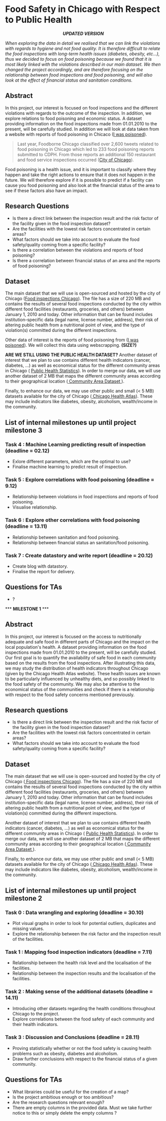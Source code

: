 # Food Safety in Chicago with Respect to Public Health

***<center> UPDATED VERSION </center>***

*When exploring the data in detail we realised that we can link the violations with regards to hygiene and not food quality. It is therefore difficult to relate the food inspections with long-term health issues (diabetes, obesity, etc...), thus we decided to focus on food poisoning because we found that it is most likely linked with the violations described in our main dataset. We then changed the project accordingly, and are therefore focusing on the relationship between food inspections and food poisoning, and will also look at the effect of financial status and sanitation conditions.*



## Abstract
In this project, our interest is focused on food inspections and the different violations with regards to the outcome of the inspection. In addition, we explore relations to food poisoning and economic status. A dataset providing information on the food inspections made from 01.01.2010 to the present, will be carefully studied. In addition we will look at data taken from a website with reports of food poisoning in Chicaco ([I was poisoned](https://iwaspoisoned.com/location/united-states/illinois/chicago#botpress)). 
> Last year, Foodborne Chicago classified over 2,600 tweets related to food poisoning in Chicago which led to 233 food poisoning reports submitted to CDPH. From those reports an additional 150 restaurant and food service inspections occurred ([City of Chicago](https://www.chicago.gov/city/en/depts/cdph/provdrs/healthy_communities/news/2014/apr/one-year-after-launch--foodborne-chicago-continues-to-enhance-fo.html)). 

Food poisoning is a health issue, and it is important to classify where they happen and take the right actions to ensure that it does not happen in the future. We will therefore explore if it is possible to predict if a facility can cause you food poisoning and also look at the financial status of the area to see if these factors also have an impact.

## Research Questions
- Is there a direct link between the inspection result and the risk factor of the facility given in the food inspection dataset? 
- Are the facilities with the lowest risk factors concentrated in certain areas? 
- What factors should we take into account to evaluate the food safety/quality coming from a specific facility? 
- Is there a correlation between the violations and reports of food poisoning? 
- Is there a correlation between financial status of an area and the reports of food poisoning?

## Dataset
The main dataset that we will use is open-sourced and hosted by the city of Chicago ([Food inspections Chicago]( https://kaggle.com/chicago/chicago-food-inspections)). The file has a size of 220 MB and contains the results of several food inspections conducted by the city within different food facilities (restaurants, groceries, and others) between January 1, 2010 and today. Other information that can be found includes institution-specific data (legal name, license number, address), their risk of altering public health from a nutritional point of view, and the type of violation(s) committed during the different inspections.

Other data of interest is the reports of food poisoning from ([I was poisoned](https://iwaspoisoned.com/location/united-states/illinois/chicago#botpress)). We will collect this data using webscrapping. **(SIZE?)**


**ARE WE STILL USING THE PUBLIC HEALTH DATASET?**
Another dataset of interest that we plan to use contains different health indicators (cancer, diabetes, ...) as well as economical status for the different community areas in Chicago ( <a href = "https://data.cityofchicago.org/Health-Human-Services/Public-Health-Statistics-Selected-public-health-in/iqnk-2tcu/data"> Public Health Statistics</a>). In order to merge our data, we will use another dataset of 2 MB that maps the different community areas according to their geographical location (<a href = "https://data.cityofchicago.org/dataset/Community-Areas/vrxf-vc4k/data?fbclid=IwAR2YiR_0kgW1s0iSrKFti5LXmy7zTqQDQqDpFGdaTQ92jS-TYA0gDsU5LzU" > Community Area Dataset </a>).
   

Finally, to enhance our data, we may use other public and small (< 5 MB) datasets available for the city of Chicago (<a href = "https://www.chicagohealthatlas.org"> Chicago Health Atlas</a>). These may include indicators like diabetes, obesity, alcoholism, wealth/income in the community.


## List of internal milestones up until project milestone 3
### Task 4 : Machine Learning predicting result of inspection (deadline = 02.12) 
  * Exlore different parameters, which are the optimal to use?
  * Finalise machine learning to predict result of inspection. 

### Task 5 : Explore correlations with food poisoning (deadline = 9.12)
  * Relationship between violations in food inspections and reports of food poisoning.
  * Visualise relationship. 
    

### Task 6 : Explore other correlations with food poisoning (deadline = 13.11)
  * Relationship between sanitation and food poisoning.  
  * Relationship between financial status an sanitation/food poisoning.


### Task 7 : Create datastory and write report (deadline = 20.12)
  * Create blog with datastory. 
  * Finalise the report for delivery. 


## Questions for TAs

- ?


*** ____________MILESTONE 1____________ ***
## Abstract

In this project, our interest is focused on the access to nutritionally adequate and safe food in different parts of Chicago and the impact on the local population's health. A dataset providing information on the food inspections made from 01.01.2010 to the present, will be carefully studied. Our first goal is to quantify the availability of safe food in each community based on the results from the food inspections. 
After illustrating this data, we may study the distribution of health indicators throughout Chicago (given by the Chicago Health Atlas website). These health issues are known to be particularly influenced by unhealthy diets, and so possibly linked to the food safety of the community. 
We may also be attentive to the economical status of the communities and check if there is a relationship with respect to the food safety concerns mentioned previously.


## Research questions

- Is there a direct link between the inspection result and the risk factor of the facility given in the food inspection dataset? 
- Are the facilities with the lowest risk factors concentrated in certain areas? 
- What factors should we take into account to evaluate the food safety/quality coming from a specific facility? 


## Dataset

The main dataset that we will use is open-sourced and hosted by the city of Chicago (<a href = "https://kaggle.com/chicago/chicago-food-inspections"> Food inspections Chicago</a>). The file has a size of 220 MB and contains the results of several food inspections conducted by the city within different food facilities (restaurants, groceries, and others) between January 1, 2010 and today. Other information that can be found includes institution-specific data (legal name, license number, address), their risk of altering public health from a nutritional point of view, and the type of violation(s) committed during the different inspections.

Another dataset of interest that we plan to use contains different health indicators (cancer, diabetes, ...) as well as economical status for the different community areas in Chicago ( <a href = "https://data.cityofchicago.org/Health-Human-Services/Public-Health-Statistics-Selected-public-health-in/iqnk-2tcu/data"> Public Health Statistics</a>). In order to merge our data, we will use another dataset of 2 MB that maps the different community areas according to their geographical location (<a href = "https://data.cityofchicago.org/dataset/Community-Areas/vrxf-vc4k/data?fbclid=IwAR2YiR_0kgW1s0iSrKFti5LXmy7zTqQDQqDpFGdaTQ92jS-TYA0gDsU5LzU" > Community Area Dataset </a>).
    
Finally, to enhance our data, we may use other public and small (< 5 MB) datasets available for the city of Chicago (<a href = "https://www.chicagohealthatlas.org"> Chicago Health Atlas</a>). These may include indicators like diabetes, obesity, alcoholism, wealth/income in the community.


## List of internal milestones up until project milestone 2

### Task 0 : Data wrangling and exploring (deadline = 30.10) 
  * Plot visual graphs in order to look for potential outliers, duplicates and missing values.
  * Explore the relationship between the risk factor and the inspection result of the facilities.

### Task 1 : Mapping food inspection indicators (deadline = 7.11)
  * Relationship between the health risk level and the localisation of the facilities.
  * Relationship between the inspection results and the localisation of the facilities. 
    

### Task 2 : Making sense of the additional datasets (deadline = 14.11)
  * Introducing other datasets regarding the health conditions throughout Chicago to the project. 
  * Explore correlations between the food safety of each community and their health indicators.


### Task 3 : Discussion and Conclusions (deadline = 28.11)
  * Proving statistically whether or not the food safety is causing health problems such as obesity, diabetes and alcoholism. 
  * Draw further conclusions with respect to the financial status of a given community. 


## Questions for TAs

- What librairies could be useful for the creation of a map?
- Is the project ambitious enough or too ambitious?
- Are the research questions relevant enough?
- There are empty columns in the provided data. Must we take further notice to this or simply delete the empty columns ?



